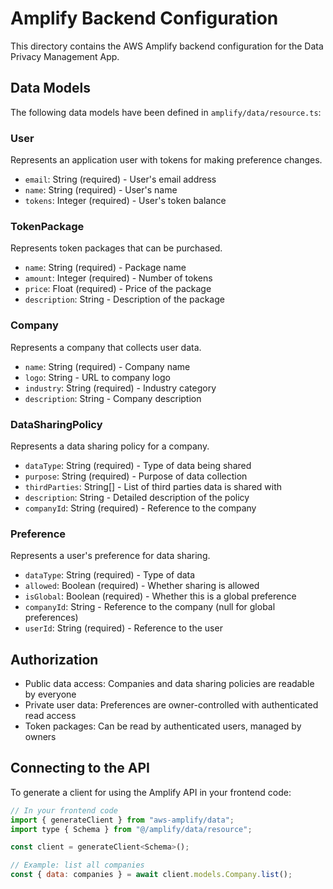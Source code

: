 # Amplify Backend Configuration

This directory contains the AWS Amplify backend configuration for the Data Privacy Management App.

## Data Models

The following data models have been defined in `amplify/data/resource.ts`:

### User

Represents an application user with tokens for making preference changes.

- `email`: String (required) - User's email address
- `name`: String (required) - User's name
- `tokens`: Integer (required) - User's token balance

### TokenPackage

Represents token packages that can be purchased.

- `name`: String (required) - Package name
- `amount`: Integer (required) - Number of tokens
- `price`: Float (required) - Price of the package
- `description`: String - Description of the package

### Company

Represents a company that collects user data.

- `name`: String (required) - Company name
- `logo`: String - URL to company logo
- `industry`: String (required) - Industry category
- `description`: String - Company description

### DataSharingPolicy

Represents a data sharing policy for a company.

- `dataType`: String (required) - Type of data being shared
- `purpose`: String (required) - Purpose of data collection
- `thirdParties`: String[] - List of third parties data is shared with
- `description`: String - Detailed description of the policy
- `companyId`: String (required) - Reference to the company

### Preference

Represents a user's preference for data sharing.

- `dataType`: String (required) - Type of data
- `allowed`: Boolean (required) - Whether sharing is allowed
- `isGlobal`: Boolean (required) - Whether this is a global preference
- `companyId`: String - Reference to the company (null for global preferences)
- `userId`: String (required) - Reference to the user

## Authorization

- Public data access: Companies and data sharing policies are readable by everyone
- Private user data: Preferences are owner-controlled with authenticated read access
- Token packages: Can be read by authenticated users, managed by owners

## Connecting to the API

To generate a client for using the Amplify API in your frontend code:

```javascript
// In your frontend code
import { generateClient } from "aws-amplify/data";
import type { Schema } from "@/amplify/data/resource";

const client = generateClient<Schema>();

// Example: list all companies
const { data: companies } = await client.models.Company.list();
``` 